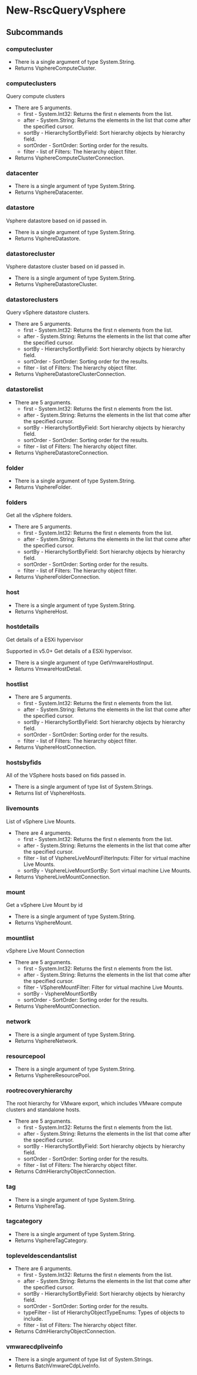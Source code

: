 # New-RscQueryVsphere
## Subcommands
### computecluster
- There is a single argument of type System.String.
- Returns VsphereComputeCluster.
### computeclusters
Query compute clusters

- There are 5 arguments.
    - first - System.Int32: Returns the first n elements from the list.
    - after - System.String: Returns the elements in the list that come after the specified cursor.
    - sortBy - HierarchySortByField: Sort hierarchy objects by hierarchy field.
    - sortOrder - SortOrder: Sorting order for the results.
    - filter - list of Filters: The hierarchy object filter.
- Returns VsphereComputeClusterConnection.
### datacenter
- There is a single argument of type System.String.
- Returns VsphereDatacenter.
### datastore
Vsphere datastore based on id passed in.

- There is a single argument of type System.String.
- Returns VsphereDatastore.
### datastorecluster
Vsphere datastore cluster based on id passed in.

- There is a single argument of type System.String.
- Returns VsphereDatastoreCluster.
### datastoreclusters
Query vSphere datastore clusters.

- There are 5 arguments.
    - first - System.Int32: Returns the first n elements from the list.
    - after - System.String: Returns the elements in the list that come after the specified cursor.
    - sortBy - HierarchySortByField: Sort hierarchy objects by hierarchy field.
    - sortOrder - SortOrder: Sorting order for the results.
    - filter - list of Filters: The hierarchy object filter.
- Returns VsphereDatastoreClusterConnection.
### datastorelist
- There are 5 arguments.
    - first - System.Int32: Returns the first n elements from the list.
    - after - System.String: Returns the elements in the list that come after the specified cursor.
    - sortBy - HierarchySortByField: Sort hierarchy objects by hierarchy field.
    - sortOrder - SortOrder: Sorting order for the results.
    - filter - list of Filters: The hierarchy object filter.
- Returns VsphereDatastoreConnection.
### folder
- There is a single argument of type System.String.
- Returns VsphereFolder.
### folders
Get all the vSphere folders.

- There are 5 arguments.
    - first - System.Int32: Returns the first n elements from the list.
    - after - System.String: Returns the elements in the list that come after the specified cursor.
    - sortBy - HierarchySortByField: Sort hierarchy objects by hierarchy field.
    - sortOrder - SortOrder: Sorting order for the results.
    - filter - list of Filters: The hierarchy object filter.
- Returns VsphereFolderConnection.
### host
- There is a single argument of type System.String.
- Returns VsphereHost.
### hostdetails
Get details of a ESXi hypervisor

Supported in v5.0+
Get details of a ESXi hypervisor.

- There is a single argument of type GetVmwareHostInput.
- Returns VmwareHostDetail.
### hostlist
- There are 5 arguments.
    - first - System.Int32: Returns the first n elements from the list.
    - after - System.String: Returns the elements in the list that come after the specified cursor.
    - sortBy - HierarchySortByField: Sort hierarchy objects by hierarchy field.
    - sortOrder - SortOrder: Sorting order for the results.
    - filter - list of Filters: The hierarchy object filter.
- Returns VsphereHostConnection.
### hostsbyfids
All of the VSphere hosts based on fids passed in.

- There is a single argument of type list of System.Strings.
- Returns list of VsphereHosts.
### livemounts
List of vSphere Live Mounts.

- There are 4 arguments.
    - first - System.Int32: Returns the first n elements from the list.
    - after - System.String: Returns the elements in the list that come after the specified cursor.
    - filter - list of VsphereLiveMountFilterInputs: Filter for virtual machine Live Mounts.
    - sortBy - VsphereLiveMountSortBy: Sort virtual machine Live Mounts.
- Returns VsphereLiveMountConnection.
### mount
Get a vSphere Live Mount by id

- There is a single argument of type System.String.
- Returns VsphereMount.
### mountlist
vSphere Live Mount Connection

- There are 5 arguments.
    - first - System.Int32: Returns the first n elements from the list.
    - after - System.String: Returns the elements in the list that come after the specified cursor.
    - filter - VSphereMountFilter: Filter for virtual machine Live Mounts.
    - sortBy - VsphereMountSortBy
    - sortOrder - SortOrder: Sorting order for the results.
- Returns VsphereMountConnection.
### network
- There is a single argument of type System.String.
- Returns VsphereNetwork.
### resourcepool
- There is a single argument of type System.String.
- Returns VsphereResourcePool.
### rootrecoveryhierarchy
The root hierarchy for VMware export, which includes VMware compute clusters and standalone hosts.

- There are 5 arguments.
    - first - System.Int32: Returns the first n elements from the list.
    - after - System.String: Returns the elements in the list that come after the specified cursor.
    - sortBy - HierarchySortByField: Sort hierarchy objects by hierarchy field.
    - sortOrder - SortOrder: Sorting order for the results.
    - filter - list of Filters: The hierarchy object filter.
- Returns CdmHierarchyObjectConnection.
### tag
- There is a single argument of type System.String.
- Returns VsphereTag.
### tagcategory
- There is a single argument of type System.String.
- Returns VsphereTagCategory.
### topleveldescendantslist
- There are 6 arguments.
    - first - System.Int32: Returns the first n elements from the list.
    - after - System.String: Returns the elements in the list that come after the specified cursor.
    - sortBy - HierarchySortByField: Sort hierarchy objects by hierarchy field.
    - sortOrder - SortOrder: Sorting order for the results.
    - typeFilter - list of HierarchyObjectTypeEnums: Types of objects to include.
    - filter - list of Filters: The hierarchy object filter.
- Returns CdmHierarchyObjectConnection.
### vmwarecdpliveinfo
- There is a single argument of type list of System.Strings.
- Returns BatchVmwareCdpLiveInfo.
